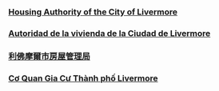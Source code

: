 <RenderIf language="en,tl">

### [Housing Authority of the City of Livermore](https://livermoreha.org/index.html)

</RenderIf>
<RenderIf language="es">
 
 ### [Autoridad de la vivienda de la Ciudad de Livermore](https://livermoreha.org/index.html)

</RenderIf>
<RenderIf language="zh">

### [利佛摩爾市房屋管理局](https://livermoreha.org/index.html)

</RenderIf>
<RenderIf language="vi">

### [Cơ Quan Gia Cư Thành phố Livermore](https://livermoreha.org/index.html)

</RenderIf>
